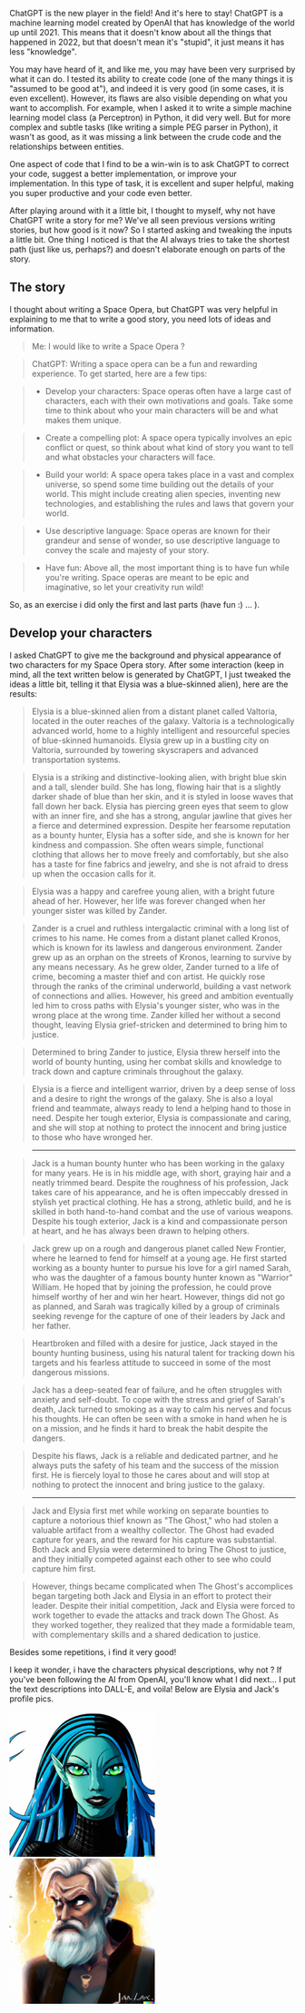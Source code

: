 ChatGPT is the new player in the field! And it's here to stay! ChatGPT is a machine learning model created by OpenAI that has knowledge of the world up until 2021. This means that it doesn't know about all the things that happened in 2022, but that doesn't mean it's "stupid", it just means it has less "knowledge".

You may have heard of it, and like me, you may have been very surprised by what it can do. I tested its ability to create code (one of the many things it is "assumed to be good at"), and indeed it is very good (in some cases, it is even excellent). However, its flaws are also visible depending on what you want to accomplish. For example, when I asked it to write a simple machine learning model class (a Perceptron) in Python, it did very well. But for more complex and subtle tasks (like writing a simple PEG parser in Python), it wasn't as good, as it was missing a link between the crude code and the relationships between entities.

One aspect of code that I find to be a win-win is to ask ChatGPT to correct your code, suggest a better implementation, or improve your implementation. In this type of task, it is excellent and super helpful, making you super productive and your code even better.

After playing around with it a little bit, I thought to myself, why not have ChatGPT write a story for me? We've all seen previous versions writing stories, but how good is it now? So I started asking and tweaking the inputs a little bit. One thing I noticed is that the AI always tries to take the shortest path (just like us, perhaps?) and doesn't elaborate enough on parts of the story.

## The story

I thought about writing a Space Opera, but ChatGPT was very helpful in explaining to me that to write a good story, you need lots of ideas and information.

> Me: I would like to write a Space Opera ?

> ChatGPT: Writing a space opera can be a fun and rewarding experience. To get started, here are a few tips:

> - Develop your characters: Space operas often have a large cast of characters, each with their own motivations and goals. Take some time to think about who your main characters will be and what makes them unique.

> - Create a compelling plot: A space opera typically involves an epic conflict or quest, so think about what kind of story you want to tell and what obstacles your characters will face.

> - Build your world: A space opera takes place in a vast and complex universe, so spend some time building out the details of your world. This might include creating alien species, inventing new technologies, and establishing the rules and laws that govern your world.

> - Use descriptive language: Space operas are known for their grandeur and sense of wonder, so use descriptive language to convey the scale and majesty of your story.

> - Have fun: Above all, the most important thing is to have fun while you're writing. Space operas are meant to be epic and imaginative, so let your creativity run wild!

So, as an exercise i did only the first and last parts (have fun :) ... ).

## Develop your characters

I asked ChatGPT to give me the background and physical appearance of two characters for my Space Opera story. After some interaction (keep in mind, all the text written below is generated by ChatGPT, I just tweaked the ideas a little bit, telling it that Elysia was a blue-skinned alien), here are the results:

> Elysia is a blue-skinned alien from a distant planet called Valtoria, located in the outer reaches of the galaxy. Valtoria is a technologically advanced world, home to a highly intelligent and resourceful species of blue-skinned humanoids. Elysia grew up in a bustling city on Valtoria, surrounded by towering skyscrapers and advanced transportation systems.

> Elysia is a striking and distinctive-looking alien, with bright blue skin and a tall, slender build. She has long, flowing hair that is a slightly darker shade of blue than her skin, and it is styled in loose waves that fall down her back. Elysia has piercing green eyes that seem to glow with an inner fire, and she has a strong, angular jawline that gives her a fierce and determined expression. Despite her fearsome reputation as a bounty hunter, Elysia has a softer side, and she is known for her kindness and compassion. She often wears simple, functional clothing that allows her to move freely and comfortably, but she also has a taste for fine fabrics and jewelry, and she is not afraid to dress up when the occasion calls for it.

> Elysia was a happy and carefree young alien, with a bright future ahead of her. However, her life was forever changed when her younger sister was killed by Zander.

> Zander is a cruel and ruthless intergalactic criminal with a long list of crimes to his name. He comes from a distant planet called Kronos, which is known for its lawless and dangerous environment. Zander grew up as an orphan on the streets of Kronos, learning to survive by any means necessary. As he grew older, Zander turned to a life of crime, becoming a master thief and con artist. He quickly rose through the ranks of the criminal underworld, building a vast network of connections and allies. However, his greed and ambition eventually led him to cross paths with Elysia's younger sister, who was in the wrong place at the wrong time. Zander killed her without a second thought, leaving Elysia grief-stricken and determined to bring him to justice.

> Determined to bring Zander to justice, Elysia threw herself into the world of bounty hunting, using her combat skills and knowledge to track down and capture criminals throughout the galaxy.

> Elysia is a fierce and intelligent warrior, driven by a deep sense of loss and a desire to right the wrongs of the galaxy. She is also a loyal friend and teammate, always ready to lend a helping hand to those in need. Despite her tough exterior, Elysia is compassionate and caring, and she will stop at nothing to protect the innocent and bring justice to those who have wronged her.

> ---

> Jack is a human bounty hunter who has been working in the galaxy for many years. He is in his middle age, with short, graying hair and a neatly trimmed beard. Despite the roughness of his profession, Jack takes care of his appearance, and he is often impeccably dressed in stylish yet practical clothing. He has a strong, athletic build, and he is skilled in both hand-to-hand combat and the use of various weapons. Despite his tough exterior, Jack is a kind and compassionate person at heart, and he has always been drawn to helping others.

> Jack grew up on a rough and dangerous planet called New Frontier, where he learned to fend for himself at a young age. He first started working as a bounty hunter to pursue his love for a girl named Sarah, who was the daughter of a famous bounty hunter known as "Warrior" William. He hoped that by joining the profession, he could prove himself worthy of her and win her heart. However, things did not go as planned, and Sarah was tragically killed by a group of criminals seeking revenge for the capture of one of their leaders by Jack and her father.

> Heartbroken and filled with a desire for justice, Jack stayed in the bounty hunting business, using his natural talent for tracking down his targets and his fearless attitude to succeed in some of the most dangerous missions.

> Jack has a deep-seated fear of failure, and he often struggles with anxiety and self-doubt. To cope with the stress and grief of Sarah's death, Jack turned to smoking as a way to calm his nerves and focus his thoughts. He can often be seen with a smoke in hand when he is on a mission, and he finds it hard to break the habit despite the dangers.

> Despite his flaws, Jack is a reliable and dedicated partner, and he always puts the safety of his team and the success of the mission first. He is fiercely loyal to those he cares about and will stop at nothing to protect the innocent and bring justice to the galaxy.

> ---

> Jack and Elysia first met while working on separate bounties to capture a notorious thief known as "The Ghost," who had stolen a valuable artifact from a wealthy collector. The Ghost had evaded capture for years, and the reward for his capture was substantial. Both Jack and Elysia were determined to bring The Ghost to justice, and they initially competed against each other to see who could capture him first.

> However, things became complicated when The Ghost's accomplices began targeting both Jack and Elysia in an effort to protect their leader. Despite their initial competition, Jack and Elysia were forced to work together to evade the attacks and track down The Ghost. As they worked together, they realized that they made a formidable team, with complementary skills and a shared dedication to justice.

Besides some repetitions, i find it very good!

I keep it wonder, i have the characters physical descriptions, why not ?
If you've been following the AI from OpenAI, you'll know what I did next... I put the text descriptions into DALL-E, and voila! Below are Elysia and Jack's profile pics.

![Elysia][1]
![Jack][2]

[1]: /static/pages/essays/10/Elysia.png
[2]: /static/pages/essays/10/Jack.png

